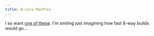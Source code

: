 ```yaml
---
title: 8-core MacPros
---
```


I so want [one of these](http://www.macrumors.com/2007/03/12/8-core-mac-pro-hints-at-apple-uk/). I'm smiling just imagining how fast 8-way builds would go...
